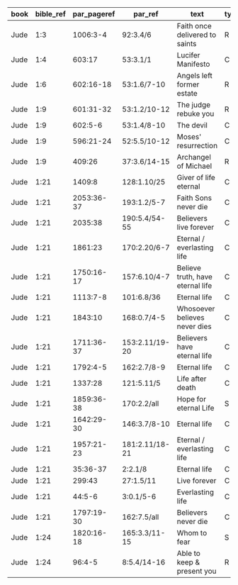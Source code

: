 <!--
https://urantia-book.org/urantiabook/bible_refs/Jude_1.html
bible_ref = Bible Chapter:Vers
par_pageref = UB 1st English Edition Page:Line
par_ref = UB Paper:Sec:Ppgh
type = See _readme
-->

| book | bible_ref | par_pageref | par_ref        | text                             | type |
| ---- | --------- | ----------- | -------------- | -------------------------------- | ---- |
| Jude | 1:3       | 1006:3-4    | 92:3.4/6       | Faith once delivered to saints   | R    |
| Jude | 1:4       | 603:17      | 53:3.1/1       | Lucifer Manifesto                | C    |
| Jude | 1:6       | 602:16-18   | 53:1.6/7-10    | Angels left former estate        | R    |
| Jude | 1:9       | 601:31-32   | 53:1.2/10-12   | The judge rebuke you             | R    |
| Jude | 1:9       | 602:5-6     | 53:1.4/8-10    | The devil                        | C    |
| Jude | 1:9       | 596:21-24   | 52:5.5/10-12   | Moses' resurrection              | C    |
| Jude | 1:9       | 409:26      | 37:3.6/14-15   | Archangel of Michael             | R    |
| Jude | 1:21      | 1409:8      | 128:1.10/25    | Giver of life eternal            | C    |
| Jude | 1:21      | 2053:36-37  | 193:1.2/5-7    | Faith Sons never die             | C    |
| Jude | 1:21      | 2035:38     | 190:5.4/54-55  | Believers live forever           | C    |
| Jude | 1:21      | 1861:23     | 170:2.20/6-7   | Eternal / everlasting life       | C    |
| Jude | 1:21      | 1750:16-17  | 157:6.10/4-7   | Believe truth, have eternal life | C    |
| Jude | 1:21      | 1113:7-8    | 101:6.8/36     | Eternal life                     | C    |
| Jude | 1:21      | 1843:10     | 168:0.7/4-5    | Whosoever believes never dies    | C    |
| Jude | 1:21      | 1711:36-37  | 153:2.11/19-20 | Believers have eternal life      | C    |
| Jude | 1:21      | 1792:4-5    | 162:2.7/8-9    | Eternal life                     | C    |
| Jude | 1:21      | 1337:28     | 121:5.11/5     | Life after death                 | C    |
| Jude | 1:21      | 1859:36-38  | 170:2.2/all    | Hope for eternal Life            | S    |
| Jude | 1:21      | 1642:29-30  | 146:3.7/8-10   | Eternal life                     | C    |
| Jude | 1:21      | 1957:21-23  | 181:2.11/18-21 | Eternal / everlasting life       | C    |
| Jude | 1:21      | 35:36-37    | 2:2.1/8        | Eternal life                     | C    |
| Jude | 1:21      | 299:43      | 27:1.5/11      | Live forever                     | C    |
| Jude | 1:21      | 44:5-6      | 3:0.1/5-6      | Everlasting life                 | C    |
| Jude | 1:21      | 1797:19-30  | 162:7.5/all    | Believers never die              | C    |
| Jude | 1:24      | 1820:16-18  | 165:3.3/11-15  | Whom to fear                     | S    |
| Jude | 1:24      | 96:4-5      | 8:5.4/14-16    | Able to keep & present you       | R    |
